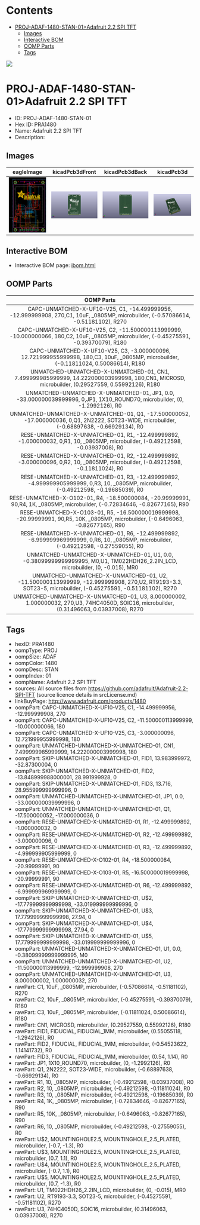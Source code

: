 



Contents
========

* [PROJ-ADAF-1480-STAN-01>Adafruit 2.2 SPI TFT](#proj-adaf-1480-stan-01adafruit-22-spi-tft)
	* [Images](#images)
	* [Interactive BOM](#interactive-bom)
	* [OOMP Parts](#oomp-parts)
	* [Tags](#tags)
  
![][im]
# PROJ-ADAF-1480-STAN-01>Adafruit 2.2 SPI TFT

- ID: PROJ-ADAF-1480-STAN-01
- Hex ID: PRA1480
- Name: Adafruit 2.2 SPI TFT
- Description: 

## Images
  
  

|eagleImage|kicadPcb3dFront|kicadPcb3dBack|kicadPcb3d|
| :---: | :---: | :---: | :---: |
|[![eagleImage](eagleImage_140.png)](eagleImage_600.png)|[![kicadPcb3dFront](kicadPcb3dFront_140.png)](kicadPcb3dFront_600.png)|[![kicadPcb3dBack](kicadPcb3dBack_140.png)](kicadPcb3dBack_600.png)|[![kicadPcb3d](kicadPcb3d_140.png)](kicadPcb3d_600.png)|

## Interactive BOM

- Interactive BOM page: [ibom.html](kicad/bom/ibom.html)

## OOMP Parts
  

|OOMP Parts|
| :---: |
|CAPC-UNMATCHED-X-UF10-V25, C1, -14.499999956, -12.999999908, 270,C1, 10uF, _0805MP, microbuilder, (-0.57086614, -0.51181102), R270|
|CAPC-UNMATCHED-X-UF10-V25, C2, -11.500000113999999, -10.000000066, 180,C2, 10uF, _0805MP, microbuilder, (-0.45275591, -0.39370079), R180|
|CAPC-UNMATCHED-X-UF10-V25, C3, -3.000000096, 12.721999955999998, 180,C3, 10uF, _0805MP, microbuilder, (-0.11811024, 0.50086614), R180|
|UNMATCHED-UNMATCHED-X-UNMATCHED-01, CN1, 7.499999985999999, 14.222000003999998, 180,CN1, MICROSD, microbuilder, (0.29527559, 0.55992126), R180|
|UNMATCHED-UNMATCHED-X-UNMATCHED-01, JP1, 0.0, -33.000000039999996, 0,JP1, 1X10_ROUND70, microbuilder, (0, -1.2992126), R0|
|UNMATCHED-UNMATCHED-X-UNMATCHED-01, Q1, -17.500000052, -17.000000036, 0,Q1, 2N2222, SOT23-WIDE, microbuilder, (-0.68897638, -0.66929134), R0|
|RESE-UNMATCHED-X-UNMATCHED-01, R1, -12.499999892, -1.000000032, 0,R1, 10, _0805MP, microbuilder, (-0.49212598, -0.03937008), R0|
|RESE-UNMATCHED-X-UNMATCHED-01, R2, -12.499999892, -3.000000096, 0,R2, 10, _0805MP, microbuilder, (-0.49212598, -0.11811024), R0|
|RESE-UNMATCHED-X-UNMATCHED-01, R3, -12.499999892, -4.999999905999999, 0,R3, 10, _0805MP, microbuilder, (-0.49212598, -0.19685039), R0|
|RESE-UNMATCHED-X-O102-01, R4, -18.500000084, -20.99999991, 90,R4, 1K, _0805MP, microbuilder, (-0.72834646, -0.82677165), R90|
|RESE-UNMATCHED-X-O103-01, R5, -16.500000019999998, -20.99999991, 90,R5, 10K, _0805MP, microbuilder, (-0.6496063, -0.82677165), R90|
|RESE-UNMATCHED-X-UNMATCHED-01, R6, -12.499999892, -6.999999969999999, 0,R6, 10, _0805MP, microbuilder, (-0.49212598, -0.27559055), R0|
|UNMATCHED-UNMATCHED-X-UNMATCHED-01, U1, 0.0, -0.38099999999999995, M0,U1, TM022HDH26_2.2IN_LCD, microbuilder, (0, -0.015), MR0|
|UNMATCHED-UNMATCHED-X-UNMATCHED-01, U2, -11.500000113999999, -12.999999908, 270,U2, RT9193-3.3, SOT23-5, microbuilder, (-0.45275591, -0.51181102), R270|
|UNMATCHED-UNMATCHED-X-UNMATCHED-01, U3, 8.000000002, 1.000000032, 270,U3, 74HC4050D, SOIC16, microbuilder, (0.31496063, 0.03937008), R270|

## Tags

- hexID: PRA1480
- oompType: PROJ
- oompSize: ADAF
- oompColor: 1480
- oompDesc: STAN
- oompIndex: 01
- oompName: Adafruit 2.2 SPI TFT
- sources: All source files from https://github.com/adafruit/Adafruit-2.2-SPI-TFT (source licence details in srcLicense.md)
- linkBuyPage: http://www.adafruit.com/products/1480
- oompPart: CAPC-UNMATCHED-X-UF10-V25, C1, -14.499999956, -12.999999908, 270
- oompPart: CAPC-UNMATCHED-X-UF10-V25, C2, -11.500000113999999, -10.000000066, 180
- oompPart: CAPC-UNMATCHED-X-UF10-V25, C3, -3.000000096, 12.721999955999998, 180
- oompPart: UNMATCHED-UNMATCHED-X-UNMATCHED-01, CN1, 7.499999985999999, 14.222000003999998, 180
- oompPart: SKIP-UNMATCHED-X-UNMATCHED-01, FID1, 13.983999972, -32.87300004, 0
- oompPart: SKIP-UNMATCHED-X-UNMATCHED-01, FID2, -13.848999988000001, 28.991999928, 0
- oompPart: SKIP-UNMATCHED-X-UNMATCHED-01, FID3, 13.716, 28.955999999999996, 0
- oompPart: UNMATCHED-UNMATCHED-X-UNMATCHED-01, JP1, 0.0, -33.000000039999996, 0
- oompPart: UNMATCHED-UNMATCHED-X-UNMATCHED-01, Q1, -17.500000052, -17.000000036, 0
- oompPart: RESE-UNMATCHED-X-UNMATCHED-01, R1, -12.499999892, -1.000000032, 0
- oompPart: RESE-UNMATCHED-X-UNMATCHED-01, R2, -12.499999892, -3.000000096, 0
- oompPart: RESE-UNMATCHED-X-UNMATCHED-01, R3, -12.499999892, -4.999999905999999, 0
- oompPart: RESE-UNMATCHED-X-O102-01, R4, -18.500000084, -20.99999991, 90
- oompPart: RESE-UNMATCHED-X-O103-01, R5, -16.500000019999998, -20.99999991, 90
- oompPart: RESE-UNMATCHED-X-UNMATCHED-01, R6, -12.499999892, -6.999999969999999, 0
- oompPart: SKIP-UNMATCHED-X-UNMATCHED-01, U$2, -17.779999999999998, -33.019999999999996, 0
- oompPart: SKIP-UNMATCHED-X-UNMATCHED-01, U$3, 17.779999999999998, 27.94, 0
- oompPart: SKIP-UNMATCHED-X-UNMATCHED-01, U$4, -17.779999999999998, 27.94, 0
- oompPart: SKIP-UNMATCHED-X-UNMATCHED-01, U$5, 17.779999999999998, -33.019999999999996, 0
- oompPart: UNMATCHED-UNMATCHED-X-UNMATCHED-01, U1, 0.0, -0.38099999999999995, M0
- oompPart: UNMATCHED-UNMATCHED-X-UNMATCHED-01, U2, -11.500000113999999, -12.999999908, 270
- oompPart: UNMATCHED-UNMATCHED-X-UNMATCHED-01, U3, 8.000000002, 1.000000032, 270
- rawPart: C1, 10uF, _0805MP, microbuilder, (-0.57086614, -0.51181102), R270
- rawPart: C2, 10uF, _0805MP, microbuilder, (-0.45275591, -0.39370079), R180
- rawPart: C3, 10uF, _0805MP, microbuilder, (-0.11811024, 0.50086614), R180
- rawPart: CN1, MICROSD, microbuilder, (0.29527559, 0.55992126), R180
- rawPart: FID1, FIDUCIAL, FIDUCIAL_1MM, microbuilder, (0.55055118, -1.2942126), R0
- rawPart: FID2, FIDUCIAL, FIDUCIAL_1MM, microbuilder, (-0.54523622, 1.14141732), R0
- rawPart: FID3, FIDUCIAL, FIDUCIAL_1MM, microbuilder, (0.54, 1.14), R0
- rawPart: JP1, 1X10_ROUND70, microbuilder, (0, -1.2992126), R0
- rawPart: Q1, 2N2222, SOT23-WIDE, microbuilder, (-0.68897638, -0.66929134), R0
- rawPart: R1, 10, _0805MP, microbuilder, (-0.49212598, -0.03937008), R0
- rawPart: R2, 10, _0805MP, microbuilder, (-0.49212598, -0.11811024), R0
- rawPart: R3, 10, _0805MP, microbuilder, (-0.49212598, -0.19685039), R0
- rawPart: R4, 1K, _0805MP, microbuilder, (-0.72834646, -0.82677165), R90
- rawPart: R5, 10K, _0805MP, microbuilder, (-0.6496063, -0.82677165), R90
- rawPart: R6, 10, _0805MP, microbuilder, (-0.49212598, -0.27559055), R0
- rawPart: U$2, MOUNTINGHOLE2.5, MOUNTINGHOLE_2.5_PLATED, microbuilder, (-0.7, -1.3), R0
- rawPart: U$3, MOUNTINGHOLE2.5, MOUNTINGHOLE_2.5_PLATED, microbuilder, (0.7, 1.1), R0
- rawPart: U$4, MOUNTINGHOLE2.5, MOUNTINGHOLE_2.5_PLATED, microbuilder, (-0.7, 1.1), R0
- rawPart: U$5, MOUNTINGHOLE2.5, MOUNTINGHOLE_2.5_PLATED, microbuilder, (0.7, -1.3), R0
- rawPart: U1, TM022HDH26_2.2IN_LCD, microbuilder, (0, -0.015), MR0
- rawPart: U2, RT9193-3.3, SOT23-5, microbuilder, (-0.45275591, -0.51181102), R270
- rawPart: U3, 74HC4050D, SOIC16, microbuilder, (0.31496063, 0.03937008), R270



[im]: kicadPcb3d_450.png

